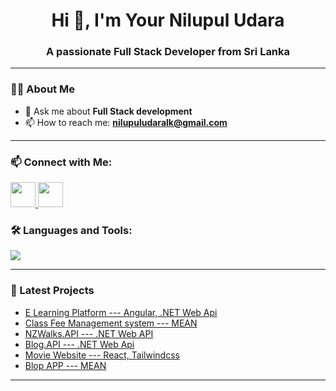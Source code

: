 <h1 align="center">Hi 👋, I'm Your Nilupul Udara</h1>
<h3 align="center">A passionate Full Stack Developer from Sri Lanka</h3>

---

### 👨‍💻 About Me

- 💬 Ask me about **Full Stack development**
- 📫 How to reach me: **nilupuludaralk@gmail.com**

---
### 📫 Connect with Me:

<p align="left">
  <a href="https://www.linkedin.com/in/nilupul-udara" target="_blank">
    <img src="https://img.shields.io/badge/LinkedIn-blue?logo=linkedin&logoColor=white" style="height: 40px;" />
  </a>
  <a href="mailto:nilupuludaralk@gmail.com">
    <img src="https://img.shields.io/badge/Gmail-red?logo=gmail&logoColor=white" style="height: 40px;" />
  </a>
  <!-- <a href="" target="_blank">
    <img src="https://img.shields.io/badge/Portfolio-black?logo=web&logoColor=white" style="height: 40px;" />
  </a> -->
</p>


### 🛠️ Languages and Tools:

<p align="left">
  <img src="https://skillicons.dev/icons?i=js,ts,angular,react,cs,dotnet,java,python,dart,nodejs,html,css,tailwind,git,github,postman,vscode,mysql,mongodb" />
</p>

---



### 🧠 Latest Projects
-  [E Learning Platform --- Angular, .NET Web Api](https://github.com/NilupulUdara/elearning-platform-.net-angular.git)
-  [Class Fee Management system --- MEAN](https://github.com/NilupulUdara/Class-Fee-Management-System-MEAN.git)
-  [NZWalks.API --- .NET Web API](https://github.com/NilupulUdara/NZWalks.API.git)
-  [Blog.API --- .NET Web Api](https://github.com/NilupulUdara/Blogapp.API.git)
-  [Movie Website --- React, Tailwindcss](https://github.com/NilupulUdara/cinemalk.git)
-  [Blop APP --- MEAN](https://github.com/NilupulUdara/Blog-App-MEAN-Stack.git)
---
